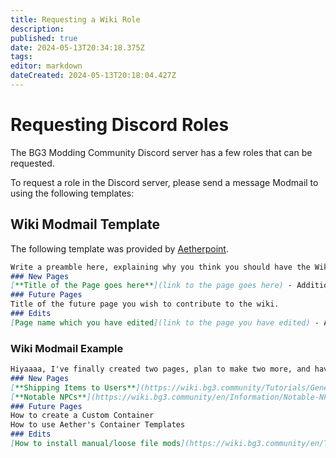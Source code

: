 ```yaml
---
title: Requesting a Wiki Role
description: 
published: true
date: 2024-05-13T20:34:18.375Z
tags: 
editor: markdown
dateCreated: 2024-05-13T20:18:04.427Z
---
```


# Requesting Discord Roles
The BG3 Modding Community Discord server has a few roles that can be requested.

To request a role in the Discord server, please send a message Modmail to using the following templates:

## Wiki Modmail Template
The following template was provided by [Aetherpoint](https://next.nexusmods.com/profile/Aetherpoint). 

```md
Write a preamble here, explaining why you think you should have the Wiki Contributor Role.
### New Pages
[**Title of the Page goes here**](link to the page goes here) - Additional information.
### Future Pages
Title of the future page you wish to contribute to the wiki.
### Edits
[Page name which you have edited](link to the page you have edited) - An explanation for what you have edited on this page.
```

### Wiki Modmail Example
```md
Hiyaaaa, I've finally created two pages, plan to make two more, and have done large edits to a third page.
### New Pages
[**Shipping Items to Users**](https://wiki.bg3.community/Tutorials/General/Shipping-Items-to-Users) - Complete
[**Notable NPCs**](https://wiki.bg3.community/en/Information/Notable-NPCs) - Admittedly a work in progress, but I'm hoping that more authors will contribute to the page over time. My plans are to finish adding all of the Merchants to the page.
### Future Pages
How to create a Custom Container
How to use Aether's Container Templates
### Edits
[How to install manual/loose file mods](https://wiki.bg3.community/en/Tutorials/Mod-Use/How-to-install-manual-or-loose-file-mods) - Complete rewrite of the beginning of the page's preamble, to include a more concise and understandable explanation of what loose file mods are.
```